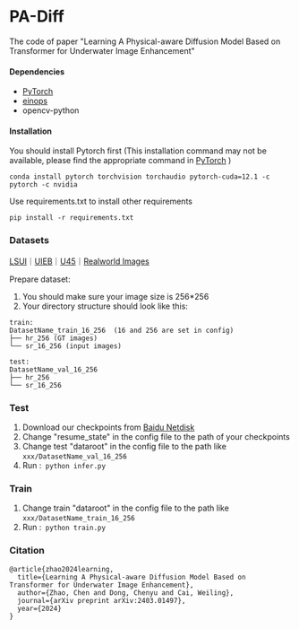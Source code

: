 # PA-Diff
The code of paper "Learning A Physical-aware Diffusion Model Based on  Transformer for Underwater Image Enhancement"

#### Dependencies
- [PyTorch](https://pytorch.org/) 
- [einops](https://github.com/arogozhnikov/einops)
- opencv-python
#### Installation
You should install Pytorch first (This installation command may not be available, please find the appropriate command in [PyTorch](https://pytorch.org/) )
```
conda install pytorch torchvision torchaudio pytorch-cuda=12.1 -c pytorch -c nvidia
```
Use requirements.txt to install other requirements
```
pip install -r requirements.txt
```

### Datasets
[LSUI](https://github.com/LintaoPeng/U-shape_Transformer_for_Underwater_Image_Enhancement?tab=readme-ov-file#Training)｜[UIEB](https://li-chongyi.github.io/proj_benchmark.html)｜[U45](https://github.com/IPNUISTlegal/underwater-test-dataset-U45-)｜[Realworld Images]()

Prepare dataset:
1. You should make sure your image size is 256*256
2. Your directory structure should look like this:
```
train:
DatasetName_train_16_256  (16 and 256 are set in config)
├── hr_256 (GT images)
└── sr_16_256 (input images)

test:
DatasetName_val_16_256 
├── hr_256
└── sr_16_256

```

### Test
1. Download our checkpoints from [Baidu Netdisk]()
2. Change "resume_state" in the config file to the path of your checkpoints
3. Change test "dataroot" in the config file to the path like `xxx/DatasetName_val_16_256`
4. Run :` python infer.py`

### Train
1. Change train "dataroot" in the config file to the path like `xxx/DatasetName_train_16_256`
2. Run :` python train.py`

### Citation
```
@article{zhao2024learning,
  title={Learning A Physical-aware Diffusion Model Based on Transformer for Underwater Image Enhancement},
  author={Zhao, Chen and Dong, Chenyu and Cai, Weiling},
  journal={arXiv preprint arXiv:2403.01497},
  year={2024}
}
```

